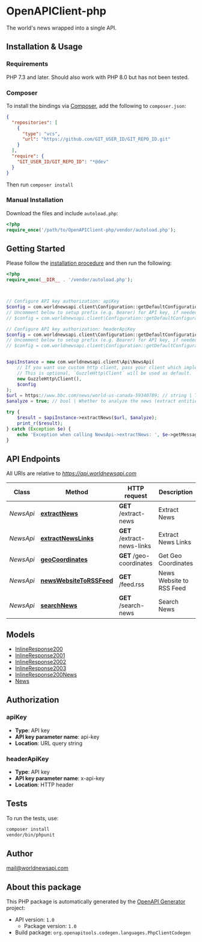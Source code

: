 # OpenAPIClient-php

The world's news wrapped into a single API.


## Installation & Usage

### Requirements

PHP 7.3 and later.
Should also work with PHP 8.0 but has not been tested.

### Composer

To install the bindings via [Composer](https://getcomposer.org/), add the following to `composer.json`:

```json
{
  "repositories": [
    {
      "type": "vcs",
      "url": "https://github.com/GIT_USER_ID/GIT_REPO_ID.git"
    }
  ],
  "require": {
    "GIT_USER_ID/GIT_REPO_ID": "*@dev"
  }
}
```

Then run `composer install`

### Manual Installation

Download the files and include `autoload.php`:

```php
<?php
require_once('/path/to/OpenAPIClient-php/vendor/autoload.php');
```

## Getting Started

Please follow the [installation procedure](#installation--usage) and then run the following:

```php
<?php
require_once(__DIR__ . '/vendor/autoload.php');



// Configure API key authorization: apiKey
$config = com.worldnewsapi.client\Configuration::getDefaultConfiguration()->setApiKey('api-key', 'YOUR_API_KEY');
// Uncomment below to setup prefix (e.g. Bearer) for API key, if needed
// $config = com.worldnewsapi.client\Configuration::getDefaultConfiguration()->setApiKeyPrefix('api-key', 'Bearer');

// Configure API key authorization: headerApiKey
$config = com.worldnewsapi.client\Configuration::getDefaultConfiguration()->setApiKey('x-api-key', 'YOUR_API_KEY');
// Uncomment below to setup prefix (e.g. Bearer) for API key, if needed
// $config = com.worldnewsapi.client\Configuration::getDefaultConfiguration()->setApiKeyPrefix('x-api-key', 'Bearer');


$apiInstance = new com.worldnewsapi.client\Api\NewsApi(
    // If you want use custom http client, pass your client which implements `GuzzleHttp\ClientInterface`.
    // This is optional, `GuzzleHttp\Client` will be used as default.
    new GuzzleHttp\Client(),
    $config
);
$url = https://www.bbc.com/news/world-us-canada-59340789; // string | The url of the news.
$analyze = true; // bool | Whether to analyze the news (extract entities etc.)

try {
    $result = $apiInstance->extractNews($url, $analyze);
    print_r($result);
} catch (Exception $e) {
    echo 'Exception when calling NewsApi->extractNews: ', $e->getMessage(), PHP_EOL;
}

```

## API Endpoints

All URIs are relative to *https://api.worldnewsapi.com*

Class | Method | HTTP request | Description
------------ | ------------- | ------------- | -------------
*NewsApi* | [**extractNews**](docs/Api/NewsApi.md#extractnews) | **GET** /extract-news | Extract News
*NewsApi* | [**extractNewsLinks**](docs/Api/NewsApi.md#extractnewslinks) | **GET** /extract-news-links | Extract News Links
*NewsApi* | [**geoCoordinates**](docs/Api/NewsApi.md#geocoordinates) | **GET** /geo-coordinates | Get Geo Coordinates
*NewsApi* | [**newsWebsiteToRSSFeed**](docs/Api/NewsApi.md#newswebsitetorssfeed) | **GET** /feed.rss | News Website to RSS Feed
*NewsApi* | [**searchNews**](docs/Api/NewsApi.md#searchnews) | **GET** /search-news | Search News

## Models

- [InlineResponse200](docs/Model/InlineResponse200.md)
- [InlineResponse2001](docs/Model/InlineResponse2001.md)
- [InlineResponse2002](docs/Model/InlineResponse2002.md)
- [InlineResponse2003](docs/Model/InlineResponse2003.md)
- [InlineResponse200News](docs/Model/InlineResponse200News.md)
- [News](docs/Model/News.md)

## Authorization

### apiKey

- **Type**: API key
- **API key parameter name**: api-key
- **Location**: URL query string



### headerApiKey

- **Type**: API key
- **API key parameter name**: x-api-key
- **Location**: HTTP header


## Tests

To run the tests, use:

```bash
composer install
vendor/bin/phpunit
```

## Author

mail@worldnewsapi.com

## About this package

This PHP package is automatically generated by the [OpenAPI Generator](https://openapi-generator.tech) project:

- API version: `1.0`
    - Package version: `1.0`
- Build package: `org.openapitools.codegen.languages.PhpClientCodegen`
